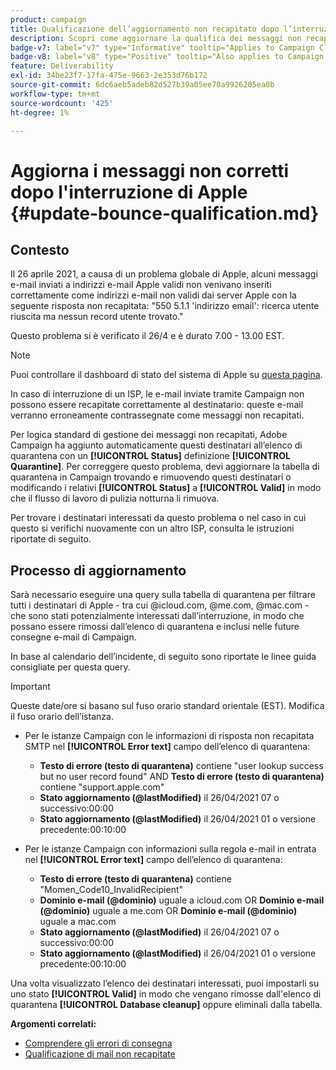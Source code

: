 ```yaml
---
product: campaign
title: Qualificazione dell’aggiornamento non recapitato dopo l’interruzione di Apple 2021
description: Scopri come aggiornare la qualifica dei messaggi non recapitati dopo l’interruzione di Apple 2021
badge-v7: label="v7" type="Informative" tooltip="Applies to Campaign Classic v7"
badge-v8: label="v8" type="Positive" tooltip="Also applies to Campaign v8"
feature: Deliverability
exl-id: 34be23f7-17fa-475e-9663-2e353d76b172
source-git-commit: 6dc6aeb5adeb82d527b39a05ee70a9926205ea0b
workflow-type: tm+mt
source-wordcount: '425'
ht-degree: 1%

---
```


# Aggiorna i messaggi non corretti dopo l&#39;interruzione di Apple {#update-bounce-qualification.md}



## Contesto

Il 26 aprile 2021, a causa di un problema globale di Apple, alcuni messaggi e-mail inviati a indirizzi e-mail Apple validi non venivano inseriti correttamente come indirizzi e-mail non validi dai server Apple con la seguente risposta non recapitata: &quot;550 5.1.1 &#39;indirizzo email&#39;: ricerca utente riuscita ma nessun record utente trovato.&quot;

Questo problema si è verificato il 26/4 e è durato 7.00 - 13.00 EST.

>[!NOTE]
>
>Puoi controllare il dashboard di stato del sistema di Apple su [questa pagina](https://www.apple.com/support/systemstatus/).

In caso di interruzione di un ISP, le e-mail inviate tramite Campaign non possono essere recapitate correttamente al destinatario: queste e-mail verranno erroneamente contrassegnate come messaggi non recapitati.

Per logica standard di gestione dei messaggi non recapitati, Adobe Campaign ha aggiunto automaticamente questi destinatari all’elenco di quarantena con un **[!UICONTROL Status]** definizione **[!UICONTROL Quarantine]**. Per correggere questo problema, devi aggiornare la tabella di quarantena in Campaign trovando e rimuovendo questi destinatari o modificando i relativi **[!UICONTROL Status]** a **[!UICONTROL Valid]** in modo che il flusso di lavoro di pulizia notturna li rimuova.

Per trovare i destinatari interessati da questo problema o nel caso in cui questo si verifichi nuovamente con un altro ISP, consulta le istruzioni riportate di seguito.

## Processo di aggiornamento

Sarà necessario eseguire una query sulla tabella di quarantena per filtrare tutti i destinatari di Apple - tra cui @icloud.com, @me.com, @mac.com - che sono stati potenzialmente interessati dall’interruzione, in modo che possano essere rimossi dall’elenco di quarantena e inclusi nelle future consegne e-mail di Campaign.

In base al calendario dell’incidente, di seguito sono riportate le linee guida consigliate per questa query.

>[!IMPORTANT]
>
>Queste date/ore si basano sul fuso orario standard orientale (EST). Modifica il fuso orario dell’istanza.

* Per le istanze Campaign con le informazioni di risposta non recapitata SMTP nel **[!UICONTROL Error text]** campo dell’elenco di quarantena:

   * **Testo di errore (testo di quarantena)** contiene &quot;user lookup success but no user record found&quot; AND **Testo di errore (testo di quarantena)** contiene &quot;support.apple.com&quot;
   * **Stato aggiornamento (@lastModified)** il 26/04/2021 07 o successivo:00:00
   * **Stato aggiornamento (@lastModified)** il 26/04/2021 01 o versione precedente:00:10:00

* Per le istanze Campaign con informazioni sulla regola e-mail in entrata nel **[!UICONTROL Error text]** campo dell’elenco di quarantena:

   * **Testo di errore (testo di quarantena)** contiene &quot;Momen_Code10_InvalidRecipient&quot;
   * **Dominio e-mail (@dominio)** uguale a icloud.com OR **Dominio e-mail (@dominio)** uguale a me.com OR **Dominio e-mail (@dominio)** uguale a mac.com
   * **Stato aggiornamento (@lastModified)** il 26/04/2021 07 o successivo:00:00
   * **Stato aggiornamento (@lastModified)** il 26/04/2021 01 o versione precedente:00:10:00

Una volta visualizzato l’elenco dei destinatari interessati, puoi impostarli su uno stato **[!UICONTROL Valid]** in modo che vengano rimosse dall&#39;elenco di quarantena **[!UICONTROL Database cleanup]** oppure eliminali dalla tabella.

**Argomenti correlati:**
* [Comprendere gli errori di consegna](understanding-delivery-failures.md)
* [Qualificazione di mail non recapitate](understanding-delivery-failures.md#bounce-mail-qualification)

